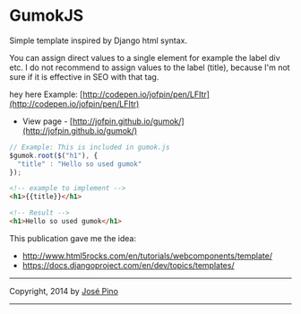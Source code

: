 GumokJS
==========

Simple template inspired by Django html syntax.

You can assign direct values to a single element for example the label div etc.
I do not recommend to assign values to the label (title), because I'm not sure if it is effective in SEO with that tag.

hey here Example: [http://codepen.io/jofpin/pen/LFItr](http://codepen.io/jofpin/pen/LFItr)

* View page - [http://jofpin.github.io/gumok/](http://jofpin.github.io/gumok/)

```js
// Example: This is included in gumok.js
$gumok.root($("h1"), {
  "title" : "Hello so used gumok"
});
```

```html
<!-- example to implement -->
<h1>{{title}}</h1>

<!-- Result -->
<h1>Hello so used gumok</h1>
```

This publication gave me the idea: 
* http://www.html5rocks.com/en/tutorials/webcomponents/template/ 
* https://docs.djangoproject.com/en/dev/topics/templates/

-------------

Copyright, 2014 by [José Pino](http://twitter.com/jofpin)

-------------
